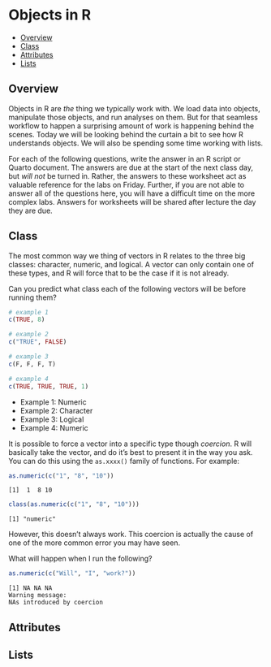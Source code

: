 Objects in R
================

- [Overview][]
- [Class][]
- [Attributes][]
- [Lists][]

## Overview

Objects in R are *the* thing we typically work with. We load data into
objects, manipulate those objects, and run analyses on them. But for
that seamless workflow to happen a surprising amount of work is
happening behind the scenes. Today we will be looking behind the curtain
a bit to see how R understands objects. We will also be spending some
time working with lists.

For each of the following questions, write the answer in an R script or
Quarto document. The answers are due at the start of the next class day,
but *will not* be turned in. Rather, the answers to these worksheet act
as valuable reference for the labs on Friday. Further, if you are not
able to answer all of the questions here, you will have a difficult time
on the more complex labs. Answers for worksheets will be shared after
lecture the day they are due.

## Class

The most common way we thing of vectors in R relates to the three big
classes: character, numeric, and logical. A vector can only contain one
of these types, and R will force that to be the case if it is not
already.

<div class="question">

Can you predict what class each of the following vectors will be before
running them?

``` r
# example 1
c(TRUE, 8)

# example 2
c("TRUE", FALSE)

# example 3
c(F, F, F, T)

# example 4
c(TRUE, TRUE, TRUE, 1)
```

</div>

<div class="answer">

- Example 1: Numeric
- Example 2: Character
- Example 3: Logical
- Example 4: Numeric

</div>

It is possible to force a vector into a specific type though *coercion*.
R will basically take the vector, and do it’s best to present it in the
way you ask. You can do this using the `as.xxxx()` family of functions.
For example:

``` r
as.numeric(c("1", "8", "10"))
```

    [1]  1  8 10

``` r
class(as.numeric(c("1", "8", "10")))
```

    [1] "numeric"

However, this doesn’t always work. This coercion is actually the cause
of one of the more common error you may have seen.

<div class="question">

What will happen when I run the following?

``` r
as.numeric(c("Will", "I", "work?"))
```

</div>

<div class="answer">

    [1] NA NA NA
    Warning message:
    NAs introduced by coercion 

</div>

## Attributes

## Lists

  [Overview]: #overview
  [Class]: #class
  [Attributes]: #attributes
  [Lists]: #lists
